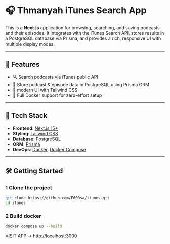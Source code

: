 

# 🎧 Thmanyah iTunes Search App

This is a **Next.js** application for browsing, searching, and saving podcasts and their episodes. It integrates with the iTunes Search API, stores results in a PostgreSQL database via Prisma, and provides a rich, responsive UI with multiple display modes.

---

## 🚀 Features

- 🔍 Search podcasts via iTunes public API  
- 💾 Store podcast & episode data in PostgreSQL using Prisma ORM  
- 🎨 modern UI with Tailwind CSS  
- 🐳 Full Docker support for zero-effort setup  
---

## 🧰 Tech Stack

- **Frontend**: [Next.js 15+](https://nextjs.org/)
- **Styling**: [Tailwind CSS](https://tailwindcss.com/)
- **Database**: [PostgreSQL](https://www.postgresql.org/)
- **ORM**: [Prisma](https://www.prisma.io/)
- **DevOps**: [Docker](https://www.docker.com/), [Docker Compose](https://docs.docker.com/compose/)

---

## 🛠️ Getting Started

### 1 Clone the project

```bash
git clone https://github.com/F600sa/itunes.git
cd itunes
```

### 2 Build docker
```bash
docker compose up --build
```

VISIT APP ->  http://localhost:3000

